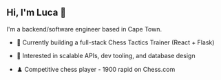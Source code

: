 ## Hi, I'm Luca 👋
I'm a backend/software engineer based in Cape Town.

- 🔨 Currently building a full-stack Chess Tactics Trainer (React + Flask)

- 🧠 Interested in scalable APIs, dev tooling, and database design

- ♟️ Competitive chess player - 1900 rapid on Chess.com
<!--
**LucaBienz/LucaBienz** is a ✨ _special_ ✨ repository because its `README.md` (this file) appears on your GitHub profile.

Here are some ideas to get you started:

- 🔭 I’m currently working on ...
- 🌱 I’m currently learning ...
- 👯 I’m looking to collaborate on ...
- 🤔 I’m looking for help with ...
- 💬 Ask me about ...
- 📫 How to reach me: ...
- 😄 Pronouns: ...
- ⚡ Fun fact: ...
-->
